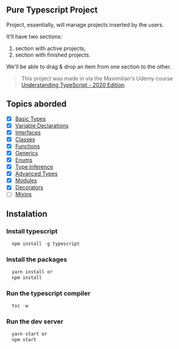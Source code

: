 ## Pure Typescript Project

Project, essentially, will manage projects inserted by the users.

It'll have two sections:
1. section with active projects;
2. section with finished projects.

We'll be able to drag & drop an item from one section to the other.

> This project was made in via the Maximilian's Udemy course [Understanding TypeScript - 2020 Edition](https://www.udemy.com/course/understanding-typescript/).

## Topics aborded

* [x] [Basic Types](https://www.typescriptlang.org/docs/handbook/basic-types.html)
* [x] [Variable Declarations](https://www.typescriptlang.org/docs/handbook/variable-declarations.html)
* [x] [Interfaces](https://www.typescriptlang.org/docs/handbook/interfaces.html)
* [x] [Classes](https://www.typescriptlang.org/docs/handbook/classes.html)
* [x] [Functions](https://www.typescriptlang.org/docs/handbook/functions.html)
* [x] [Generics](https://www.typescriptlang.org/docs/handbook/generics.html)
* [x] [Enums](https://www.typescriptlang.org/docs/handbook/generics.html)
* [x] [Type Inference](https://www.typescriptlang.org/docs/handbook/type-inference.html)
* [x] [Advanced Types](https://www.typescriptlang.org/docs/handbook/advanced-types.html)
* [x] [Modules](https://www.typescriptlang.org/docs/handbook/modules.html)
* [x] [Decorators](https://www.typescriptlang.org/docs/handbook/decorators.html)
* [ ] [Mixins](https://www.typescriptlang.org/docs/handbook/mixins.html)

## Instalation


### Install typescript
```js
  npm install -g typescript
```

### Install the packages
```js
  yarn install or
  npm install
```

### Run the typescript compiler
```js
  tsc -w
```

### Run the dev server
```js
  yarn start or
  npm start
```
